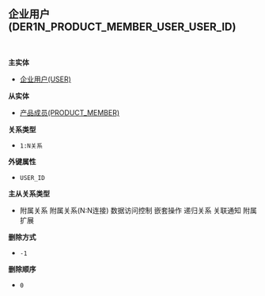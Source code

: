 ## 企业用户(DER1N_PRODUCT_MEMBER_USER_USER_ID) <!-- {docsify-ignore-all} -->



<br>
<p class="panel-title"><b>主实体</b></p>

* [企业用户(USER)](module/Base/User)

<p class="panel-title"><b>从实体</b></p>

* [产品成员(PRODUCT_MEMBER)](module/ProdMgmt/Product_member)

<p class="panel-title"><b>关系类型</b></p>

* `1:N关系`

<p class="panel-title"><b>外键属性</b></p>

* `USER_ID`

<p class="panel-title"><b>主从关系类型</b></p>

* <i class="fa fa-check-square"/></i> 附属关系 <i class="fa fa-check-square"/></i> 附属关系(N:N连接) <i class="fa fa-square"/></i> 数据访问控制 <i class="fa fa-square"/></i> 嵌套操作 <i class="fa fa-square"/></i> 递归关系 <i class="fa fa-square"/></i> 关联通知 <i class="fa fa-square"/></i> 附属扩展

<p class="panel-title"><b>删除方式</b></p>

* `-1`

<p class="panel-title"><b>删除顺序</b></p>

* `0`
